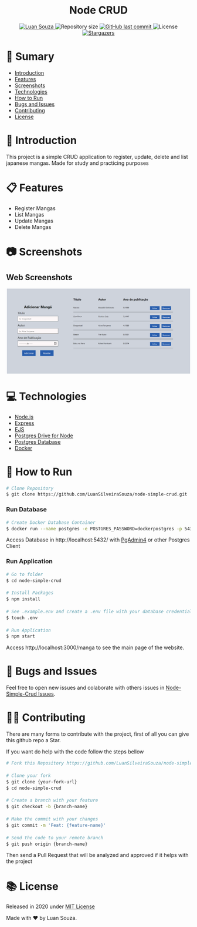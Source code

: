 <h1 align="center">Node CRUD</h1>

<p  align="center">
  <a  href="https://www.linkedin.com/in/luan-souza-6b07b1171/">
    <img  alt="Luan Souza"  src="https://img.shields.io/badge/-Luan Souza-275DAD?style=flat-square&logo=Linkedin&logoColor=white"  />
  </a>

  <img  alt="Repository size"  src="https://img.shields.io/github/repo-size/LuanSilveiraSouza/node-simple-crud?color=275DAD&style=flat-square">

  <a  href="https://github.com/LuanSilveiraSouza/node-simple-crud/commits/master">
    <img  alt="GitHub last commit"  src="https://img.shields.io/github/last-commit/LuanSilveiraSouza/node-simple-crud?color=275DAD&style=flat-square">
  </a>

  <img  alt="License"  src="https://img.shields.io/badge/license-MIT-275DAD?&style=flat-square">

  <a  href="https://github.com/LuanSilveiraSouza/node-simple-crud/stargazers">
    <img  alt="Stargazers"  src="https://img.shields.io/github/stars/LuanSilveiraSouza/node-simple-crud?color=275DAD&logo=github&style=flat-square">
  </a>
</p>

# :pushpin: Sumary

* [Introduction](#paperclip-introduction)
* [Features](#clipboard-features)
* [Screenshots](#camera-screenshots)
* [Technologies](#computer-technologies)
* [How to Run](#rocket-how-to-run)
* [Bugs and Issues](#bug-bugs-and-issues)
* [Contributing](#man_mechanic-contributing)
* [License](#books-license)

# :paperclip: Introduction

This project is a simple CRUD application to register, update, delete and list japanese mangas. 
Made for study and practicing purposes

# :clipboard: Features

* Register Mangas
* List Mangas
* Update Mangas
* Delete Mangas

# :camera: Screenshots

## Web Screenshots
<p align="center">
  <img  src="./.github/main-web.png"  alt="Web Main Page"  width="500"/>
</p>

# :computer: Technologies

* [Node.js](https://nodejs.org/en/)
* [Express](https://expressjs.com/)
* [EJS](https://ejs.co/)
* [Postgres Drive for Node](https://www.npmjs.com/package/pg)
* [Postgres Database](https://www.postgresql.org/)
* [Docker](https://www.docker.com/)


# :rocket: How to Run

```bash
# Clone Repository
$ git clone https://github.com/LuanSilveiraSouza/node-simple-crud.git
```
### Run Database

```bash
# Create Docker Database Container
$ docker run --name postgres -e POSTGRES_PASSWORD=dockerpostgres -p 5432:5432 -d postgres
```
Access Database in http://localhost:5432/ with [PgAdmin4](https://www.pgadmin.org/) or other Postgres Client

### Run Application

```bash
# Go to folder
$ cd node-simple-crud

# Install Packages
$ npm install

# See .example.env and create a .env file with your database credentials and app port
$ touch .env

# Run Application
$ npm start
```
Access http://localhost:3000/manga to see the main page of the website.

# :bug: Bugs and Issues

Feel free to open new issues and colaborate with others issues in [Node-Simple-Crud Issues](https://github.com/LuanSilveiraSouza/node-simple-crud/issues).

# :man_mechanic: Contributing

There are many forms to contribute with the project, first of all you can give this github repo a Star.

If you want do help with the code follow the steps bellow

```bash
# Fork this Repository https://github.com/LuanSilveiraSouza/node-simple-crud

# Clone your fork
$ git clone {your-fork-url}
$ cd node-simple-crud

# Create a branch with your feature
$ git checkout -b {branch-name}

# Make the commit with your changes
$ git commit -m 'Feat: {feature-name}'

# Send the code to your remote branch
$ git push origin {branch-name}
```
Then send a Pull Request that will be analyzed and approved if it helps with the project

# :books: License

Released in 2020 under [MIT License](https://opensource.org/licenses/MIT)

Made with :heart: by Luan Souza.